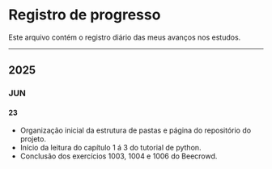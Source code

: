 # Registro de progresso

Este arquivo contém o registro diário das meus avanços nos estudos.

---

## 2025

### JUN

#### 23

- Organização inicial da estrutura de pastas e página do repositório do projeto.
- Início da leitura do capítulo 1 á 3 do tutorial de python.
- Conclusão dos exercícios 1003, 1004 e 1006 do Beecrowd.
